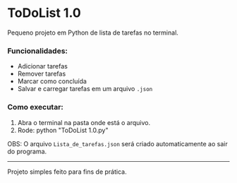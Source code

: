 # ToDoList 1.0

Pequeno projeto em Python de lista de tarefas no terminal.

### Funcionalidades:
- Adicionar tarefas
- Remover tarefas
- Marcar como concluída
- Salvar e carregar tarefas em um arquivo `.json`

### Como executar:
1. Abra o terminal na pasta onde está o arquivo.
2. Rode:
python "ToDoList 1.0.py"

OBS: O arquivo `Lista_de_tarefas.json` será criado automaticamente ao sair do programa.

---

Projeto simples feito para fins de prática.

